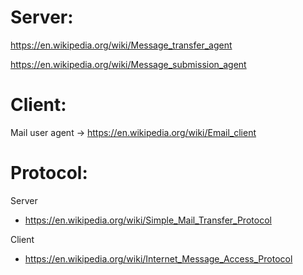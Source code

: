# Server:
https://en.wikipedia.org/wiki/Message_transfer_agent

https://en.wikipedia.org/wiki/Message_submission_agent

# Client:
Mail user agent -> https://en.wikipedia.org/wiki/Email_client

# Protocol:
Server
- https://en.wikipedia.org/wiki/Simple_Mail_Transfer_Protocol

Client
- https://en.wikipedia.org/wiki/Internet_Message_Access_Protocol

